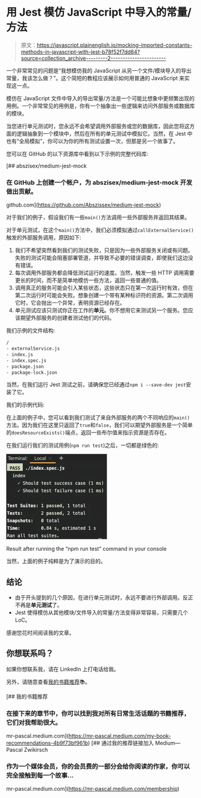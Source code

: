 # 用 Jest 模仿 JavaScript 中导入的常量/方法

> 原文：<https://javascript.plainenglish.io/mocking-imported-constants-methods-in-javascript-with-jest-b78f52f7dd84?source=collection_archive---------2----------------------->

一个非常常见的问题是“我想模仿我的 JavaScript 从另一个文件/模块导入的导出常量，我该怎么做？”。这个简短的教程应该展示如何用普通的 JavaScript 来实现这一点。

模仿在 JavaScript 文件中导入的导出常量/方法是一个可能比想象中更频繁出现的用例。一个非常常见的用例是，你有一个抽象出一些逻辑来访问外部服务或数据库的模块。

当您进行单元测试时，您永远不会希望调用外部服务或您的数据库，因此您将这方面的逻辑抽象到一个模块中，然后在所有的单元测试中模拟它。当然，在 Jest 中也有“全局模拟”，你可以为你的所有测试设置一次，但那是另一个故事了。

您可以在 GitHub 的以下资源库中看到以下示例的完整代码库:

[](https://github.com/Abszissex/medium-jest-mock) [## abszisex/medium-jest-mock

### 在 GitHub 上创建一个帐户，为 abszisex/medium-jest-mock 开发做出贡献。

github.com](https://github.com/Abszissex/medium-jest-mock) 

对于我们的例子，假设我们有一些`main()`方法调用一些外部服务并返回其结果。

对于单元测试，在这个`main()`方法中，我们必须模拟通过`callExternalService()`触发的外部服务调用，原因如下:

1.  我们不希望突然看到我们的测试失败，只是因为一些外部服务关闭或有问题。失败的测试可能会阻塞部署管道，并导致不必要的错误调查，即使我们这边没有错误。
2.  每次调用外部服务都会降低测试运行的速度。当然，触发一些 HTTP 调用需要更长的时间，而不是简单地模仿一些方法，返回一些普通的值。
3.  调用真正的服务可能会引入某些状态，这些状态只在第一次运行时有效，但在第二次运行时可能会失败。想象创建一个带有某种标识符的资源。第二次调用它时，它会抛出一个异常，表明资源已经存在。
4.  单元测试应该只测试你正在工作的**单元**。你不想用它来测试另一个服务。您应该期望外部服务的创建者测试他们的代码。

我们示例的文件结构:

```
/
- externalService.js
- index.js
- index.spec.js
- package.json 
- package-lock.json
```

当然，在我们运行 Jest 测试之前，请确保您已经通过`npm i --save-dev jest`安装了它。

我们的示例代码:

在上面的例子中，您可以看到我们测试了来自外部服务的两个不同响应的`main()`方法。因为我们在这里只返回了`true`和`false`，我们可以期望外部服务是一个简单的`doesResourceExists()`端点，返回一些布尔值来指示资源是否存在。

在我们运行我们的测试用例(`npm run test`)之后，一切都是绿色的:

![](img/5c130dd912b347530de3db0f02911e03.png)

Result after running the “npm run test” command in your console

当然，上面的例子纯粹是为了演示的目的。

## 结论

*   由于开头提到的几个原因，在进行单元测试时，永远不要进行外部调用。反正不再是**单元测试**了。
*   Jest 使得模仿从其他模块/文件导入的常量/方法变得非常容易，只需要几个 LoC。

感谢您花时间阅读我的文章。

## 你想联系吗？

如果你想联系我，请在 LinkedIn 上打电话给我。

另外，请随意查看[我的书籍推荐](https://medium.com/@mr-pascal/my-book-recommendations-4b9f73bf961b)📚。

[](https://mr-pascal.medium.com/my-book-recommendations-4b9f73bf961b) [## 我的书籍推荐

### 在接下来的章节中，你可以找到我对所有日常生活话题的书籍推荐，它们对我帮助很大。

mr-pascal.medium.com](https://mr-pascal.medium.com/my-book-recommendations-4b9f73bf961b) [](https://mr-pascal.medium.com/membership) [## 通过我的推荐链接加入 Medium—Pascal Zwikirsch

### 作为一个媒体会员，你的会员费的一部分会给你阅读的作家，你可以完全接触到每一个故事…

mr-pascal.medium.com](https://mr-pascal.medium.com/membership)